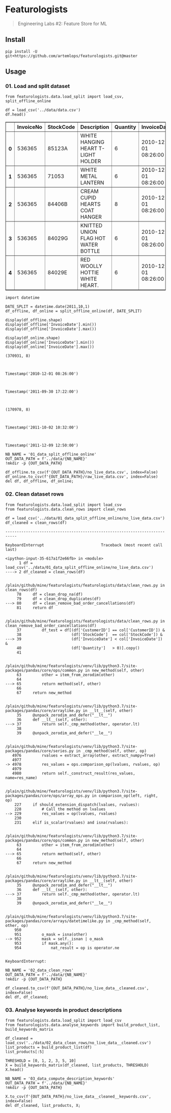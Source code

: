 # Featurologists
> Engineering Labs #2: Feature Store for ML


## Install

`pip install -U git+https://github.com/artemlops/featurologists.git@master`

## Usage

### 01. Load and split dataset

```
from featurologists.data.load_split import load_csv, split_offline_online
```

```
df = load_csv('../data/data.csv')
df.head()
```




<div>
<style scoped>
    .dataframe tbody tr th:only-of-type {
        vertical-align: middle;
    }

    .dataframe tbody tr th {
        vertical-align: top;
    }

    .dataframe thead th {
        text-align: right;
    }
</style>
<table border="1" class="dataframe">
  <thead>
    <tr style="text-align: right;">
      <th></th>
      <th>InvoiceNo</th>
      <th>StockCode</th>
      <th>Description</th>
      <th>Quantity</th>
      <th>InvoiceDate</th>
      <th>UnitPrice</th>
      <th>CustomerID</th>
      <th>Country</th>
    </tr>
  </thead>
  <tbody>
    <tr>
      <th>0</th>
      <td>536365</td>
      <td>85123A</td>
      <td>WHITE HANGING HEART T-LIGHT HOLDER</td>
      <td>6</td>
      <td>2010-12-01 08:26:00</td>
      <td>2.55</td>
      <td>17850</td>
      <td>United Kingdom</td>
    </tr>
    <tr>
      <th>1</th>
      <td>536365</td>
      <td>71053</td>
      <td>WHITE METAL LANTERN</td>
      <td>6</td>
      <td>2010-12-01 08:26:00</td>
      <td>3.39</td>
      <td>17850</td>
      <td>United Kingdom</td>
    </tr>
    <tr>
      <th>2</th>
      <td>536365</td>
      <td>84406B</td>
      <td>CREAM CUPID HEARTS COAT HANGER</td>
      <td>8</td>
      <td>2010-12-01 08:26:00</td>
      <td>2.75</td>
      <td>17850</td>
      <td>United Kingdom</td>
    </tr>
    <tr>
      <th>3</th>
      <td>536365</td>
      <td>84029G</td>
      <td>KNITTED UNION FLAG HOT WATER BOTTLE</td>
      <td>6</td>
      <td>2010-12-01 08:26:00</td>
      <td>3.39</td>
      <td>17850</td>
      <td>United Kingdom</td>
    </tr>
    <tr>
      <th>4</th>
      <td>536365</td>
      <td>84029E</td>
      <td>RED WOOLLY HOTTIE WHITE HEART.</td>
      <td>6</td>
      <td>2010-12-01 08:26:00</td>
      <td>3.39</td>
      <td>17850</td>
      <td>United Kingdom</td>
    </tr>
  </tbody>
</table>
</div>



```
import datetime

DATE_SPLIT = datetime.date(2011,10,1)
df_offline, df_online = split_offline_online(df, DATE_SPLIT)

display(df_offline.shape)
display(df_offline['InvoiceDate'].min())
display(df_offline['InvoiceDate'].max())

display(df_online.shape)
display(df_online['InvoiceDate'].min())
display(df_online['InvoiceDate'].max())
```


    (370931, 8)



    Timestamp('2010-12-01 08:26:00')



    Timestamp('2011-09-30 17:22:00')



    (170978, 8)



    Timestamp('2011-10-02 10:32:00')



    Timestamp('2011-12-09 12:50:00')


```
NB_NAME = '01_data_split_offline_online'
OUT_DATA_PATH = f'../data/{NB_NAME}'
!mkdir -p {OUT_DATA_PATH}

df_offline.to_csv(f'{OUT_DATA_PATH}/no_live_data.csv', index=False)
df_online.to_csv(f'{OUT_DATA_PATH}/raw_live_data.csv', index=False)
del df, df_offline, df_online;
```

### 02. Clean dataset rows

```
from featurologists.data.load_split import load_csv
from featurologists.data.clean_rows import clean_rows
```

```
df = load_csv('../data/01_data_split_offline_online/no_live_data.csv')
df_cleaned = clean_rows(df)
```


    ---------------------------------------------------------------------------

    KeyboardInterrupt                         Traceback (most recent call last)

    <ipython-input-35-617a1f2e66fb> in <module>
          1 df = load_csv('../data/01_data_split_offline_online/no_live_data.csv')
    ----> 2 df_cleaned = clean_rows(df)
    

    /plain/github/mine/featurologists/featurologists/data/clean_rows.py in clean_rows(df)
         78     df = clean_drop_na(df)
         79     df = clean_drop_duplicates(df)
    ---> 80     df = clean_remove_bad_order_cancellations(df)
         81     return df


    /plain/github/mine/featurologists/featurologists/data/clean_rows.py in clean_remove_bad_order_cancellations(df)
         37         df_test = df[(df['CustomerID'] == col['CustomerID']) &
         38                      (df['StockCode']  == col['StockCode']) &
    ---> 39                      (df['InvoiceDate'] < col['InvoiceDate']) &
         40                      (df['Quantity']   > 0)].copy()
         41 


    /plain/github/mine/featurologists/venv/lib/python3.7/site-packages/pandas/core/ops/common.py in new_method(self, other)
         63         other = item_from_zerodim(other)
         64 
    ---> 65         return method(self, other)
         66 
         67     return new_method


    /plain/github/mine/featurologists/venv/lib/python3.7/site-packages/pandas/core/arraylike.py in __lt__(self, other)
         35     @unpack_zerodim_and_defer("__lt__")
         36     def __lt__(self, other):
    ---> 37         return self._cmp_method(other, operator.lt)
         38 
         39     @unpack_zerodim_and_defer("__le__")


    /plain/github/mine/featurologists/venv/lib/python3.7/site-packages/pandas/core/series.py in _cmp_method(self, other, op)
       4976         rvalues = extract_array(other, extract_numpy=True)
       4977 
    -> 4978         res_values = ops.comparison_op(lvalues, rvalues, op)
       4979 
       4980         return self._construct_result(res_values, name=res_name)


    /plain/github/mine/featurologists/venv/lib/python3.7/site-packages/pandas/core/ops/array_ops.py in comparison_op(left, right, op)
        227     if should_extension_dispatch(lvalues, rvalues):
        228         # Call the method on lvalues
    --> 229         res_values = op(lvalues, rvalues)
        230 
        231     elif is_scalar(rvalues) and isna(rvalues):


    /plain/github/mine/featurologists/venv/lib/python3.7/site-packages/pandas/core/ops/common.py in new_method(self, other)
         63         other = item_from_zerodim(other)
         64 
    ---> 65         return method(self, other)
         66 
         67     return new_method


    /plain/github/mine/featurologists/venv/lib/python3.7/site-packages/pandas/core/arraylike.py in __lt__(self, other)
         35     @unpack_zerodim_and_defer("__lt__")
         36     def __lt__(self, other):
    ---> 37         return self._cmp_method(other, operator.lt)
         38 
         39     @unpack_zerodim_and_defer("__le__")


    /plain/github/mine/featurologists/venv/lib/python3.7/site-packages/pandas/core/arrays/datetimelike.py in _cmp_method(self, other, op)
        950 
        951         o_mask = isna(other)
    --> 952         mask = self._isnan | o_mask
        953         if mask.any():
        954             nat_result = op is operator.ne


    KeyboardInterrupt: 


```
NB_NAME = '02_data_clean_rows'
OUT_DATA_PATH = f'../data/{NB_NAME}'
!mkdir -p {OUT_DATA_PATH}

df_cleaned.to_csv(f'{OUT_DATA_PATH}/no_live_data__cleaned.csv', index=False)
del df, df_cleaned;
```

### 03. Analyse keywords in product descriptions

```
from featurologists.data.load_split import load_csv
from featurologists.data.analyse_keywords import build_product_list, build_keywords_matrix
```

```
df_cleaned = load_csv('../data/02_data_clean_rows/no_live_data__cleaned.csv')
list_products = build_product_list(df)
list_products[:5]
```

```
THRESHOLD = [0, 1, 2, 3, 5, 10]
X = build_keywords_matrix(df_cleaned, list_products, THRESHOLD)
X.head()
```

```
NB_NAME = '03_data_compute_description_keywords'
OUT_DATA_PATH = f'../data/{NB_NAME}'
!mkdir -p {OUT_DATA_PATH}

X.to_csv(f'{OUT_DATA_PATH}/no_live_data__cleaned__keywords.csv', index=False)
del df_cleaned, list_products, X;
```
